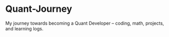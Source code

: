 # Quant-Journey
My journey towards becoming a Quant Developer – coding, math, projects, and learning logs.


